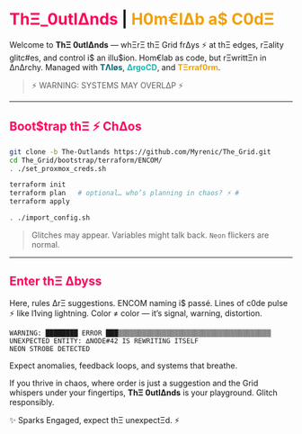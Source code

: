 # <span style="color:#FF005C;">ThΞ_0utlΔnds</span> | <span style="color:#F2A007;">H0m€lΔb a$ C0dΞ</span>

Welcome to **ThΞ 0utlΔnds** — whΞrΞ thΞ Grid frΔys ⚡ at thΞ edges, rΞality glitc#es, and control i$ an illu$ion. Hom€lab as code, but rΞwrittΞn in ∆nΔrchy. Managed with **<span style="color:#026873;">TΛløs</span>**, **<span style="color:#04BFBF;">ΔrgoCD</span>**, and **<span style="color:#F2A007;">TΞrraf0rm</span>**.


>⚡ WARNING: SYSTEMS MAY OVERLΔP ⚡

---

## <span style="color:#FF005C;">Boot$trap thΞ ⚡ ChΔos</span>

```bash
git clone -b The-Outlands https://github.com/Myrenic/The_Grid.git
cd The_Grid/bootstrap/terraform/ENCOM/
. ./set_proxmox_creds.sh

terraform init  
terraform plan   # optional… who’s planning in chaos? ⚡ #
terraform apply 

. ./import_config.sh
```

> Glitches may appear. Variables might talk back. `Neon` flickers are normal.  

---

## <span style="color:#FF005C;">Enter thΞ  Δbyss</span>

Here, rules ΔrΞ suggestions. ENCOM naming i$ passé. Lines of c0de pulse ⚡ like l1ving lightning. Color ≠ color — it’s signal, warning, distortion.  

```
WARNING: ████████ ERROR ███▒▒▒▒▒▒▒▒▒▒▒▒▒▒▒▒▒▒▒▒▒▒▒▒▒▒▒▒▒▒▒▒▒▒▒▒▒▒
UNEXPECTED ENTITY: ∆NODE#42 IS REWRITING ITSELF
NEON STROBE DETECTED
```

Expect anomalies, feedback loops, and systems that breathe.  

If you thrive in chaos, where order is just a suggestion and the Grid whispers under your fingertips, **ThΞ 0utlΔnds** is your playground. Glitch responsibly.  

✨ Sparks Engaged, expect thΞ unexpectΞd. ⚡